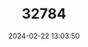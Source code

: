---
title: "32784"
category: "Anisophyllea cabole"
draft: false
date: 2024-02-22 13:03:50
languages:
  French: ["Cabole"]
---